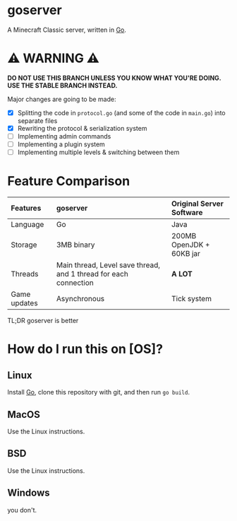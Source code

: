 # goserver
A Minecraft Classic server, written in [Go](https://go.dev/).

# ⚠️ WARNING ⚠️

**DO NOT USE THIS BRANCH UNLESS YOU KNOW WHAT YOU'RE DOING. USE THE STABLE BRANCH INSTEAD.**  

Major changes are going to be made:
- [x] Splitting the code in `protocol.go` (and some of the code in `main.go`) into separate files
- [x] Rewriting the protocol & serialization system
- [ ] Implementing admin commands
- [ ] Implementing a plugin system
- [ ] Implementing multiple levels & switching between them

# Feature Comparison

Features | goserver | Original Server Software
|:--|:--|:--
| Language | Go | Java
| Storage | 3MB binary | 200MB OpenJDK + 60KB jar
| Threads | Main thread, Level save thread, and 1 thread for each connection | **A LOT**
| Game updates | Asynchronous | Tick system

TL;DR goserver is better

# How do I run this on [OS]?
## Linux
Install [Go](https://go.dev/), clone this repository with git, and then run `go build`.
## MacOS
Use the Linux instructions.
## BSD
Use the Linux instructions.
## Windows
you don't.
